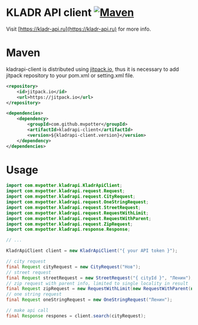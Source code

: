 # KLADR API client [![Maven](https://img.shields.io/github/tag/mvpotter/kladr-api-client.svg?label=maven)](https://jitpack.io/#mvpotter/kladr-api-client)

Visit [https://kladr-api.ru](https://kladr-api.ru) for more info.

# Maven

kladrapi-client is distributed using [jitpack.io](https://jitpack.io/), thus it is necessary to add jitpack repository
to your pom.xml or setting.xml file.

```xml
<repository>
    <id>jitpack.io</id>
    <url>https://jitpack.io</url>
</repository>

<dependencies>
    <dependency>
        <groupId>com.github.mvpotter</groupId>
        <artifactId>kladrapi-client</artifactId>
        <version>${kladrapi-client.version}</version>
    </dependency>
</dependencies>
```

# Usage

```java
import com.mvpotter.kladrapi.KladrApiClient;
import com.mvpotter.kladrapi.request.Request;
import com.mvpotter.kladrapi.request.CityRequest;
import com.mvpotter.kladrapi.request.OneStringRequest;
import com.mvpotter.kladrapi.request.StreetRequest;
import com.mvpotter.kladrapi.request.RequestWithLimit;
import com.mvpotter.kladrapi.request.RequestWithParent;
import com.mvpotter.kladrapi.request.ZipRequest;
import com.mvpotter.kladrapi.response.Response;

// ...

KladrApiClient client = new KladrApiClient("{ your API token }");

// city request
final Request cityRequest = new CityRequest("Нов");
// street request
final Request streetRequest = new StreetRequest("{ cityId }", "Ленин");
// zip request with parent info, limited to single locality in result
final Request zipRequest = new RequestWithLimit(new RequestWithParent(new ZipRequest("630001")), 1);
// one string request
final Request oneStringRequest = new OneStringRequest("Ленин");

// make api call
final Response respones = client.search(cityRequest);

```